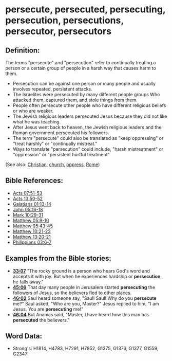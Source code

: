 # persecute, persecuted, persecuting, persecution, persecutions, persecutor, persecutors #

## Definition: ##

The terms "persecute" and "persecution" refer to continually treating a person or a certain group of people in a harsh way that causes harm to them.

* Persecution can be against one person or many people and usually involves repeated, persistent attacks.
* The Israelites were persecuted by many different people groups Who attacked them, captured them, and stole things from them.
* People often persecute other people who have different religious beliefs or who are weaker.
* The Jewish religious leaders persecuted Jesus because they did not like what he was teaching.
* After Jesus went back to heaven, the Jewish religious leaders and the Roman government persecuted his followers.
* The term "persecute" could also be translated as "keep oppressing" or "treat harshly" or "continually mistreat."
* Ways to translate "persecution" could include,  "harsh mistreatment" or "oppression" or "persistent hurtful treatment"

(See also: [Christian](../kt/christian.md), [church](../kt/church.md), [oppress](../other/oppress.md), [Rome](../names/rome.md))

## Bible References: ##

* [Acts 07:51-53](rc://en/tn/help/act/07/51)
* [Acts 13:50-52](rc://en/tn/help/act/13/50)
* [Galatians 01:13-14](rc://en/tn/help/gal/01/13)
* [John 05:16-18](rc://en/tn/help/jhn/05/16)
* [Mark 10:29-31](rc://en/tn/help/mrk/10/29)
* [Matthew 05:9-10](rc://en/tn/help/mat/05/09)
* [Matthew 05:43-45](rc://en/tn/help/mat/05/43)
* [Matthew 10:21-23](rc://en/tn/help/mat/10/21)
* [Matthew 13:20-21](rc://en/tn/help/mat/13/20)
* [Philippians 03:6-7](rc://en/tn/help/php/03/06)

## Examples from the Bible stories: ##

* __[33:07](rc://en/tn/help/obs/33/07)__ "The rocky ground is a person who hears God's word and accepts it with joy. But when he experiences hardship or __persecution__, he falls away."
* __[45:06](rc://en/tn/help/obs/45/06)__ That day many people in Jerusalem started __persecuting__ the followers of Jesus, so the believers fled to other places. 
* __[46:02](rc://en/tn/help/obs/46/02)__ Saul heard someone say, "Saul! Saul! Why do you __persecute__ me?" Saul asked, "Who are you, Master?" Jesus replied to him, "I am Jesus. You are __persecuting__ me!"
* __[46:04](rc://en/tn/help/obs/46/04)__ But Ananias said, "Master, I have heard how this man has __persecuted__ the believers."

## Word Data: ##

* Strong's: H1814, H4783, H7291, H7852, G1375, G1376, G1377, G1559, G2347

